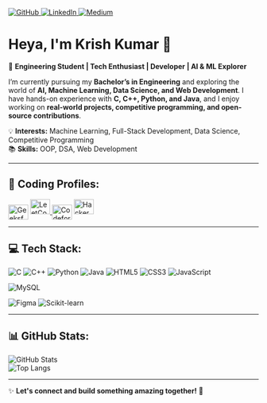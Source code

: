 [ ![GitHub](https://img.shields.io/badge/GitHub-000?style=for-the-badge&logo=github) ](https://github.com/IndoKris)
[ ![LinkedIn](https://img.shields.io/badge/LinkedIn-0A66C2?style=for-the-badge&logo=linkedin) ](www.linkedin.com/in/krish-kumar-083756334)
[ ![Medium](https://img.shields.io/badge/Medium-000?style=for-the-badge&logo=medium) ](YOUR_MEDIUM_LINK)

# Heya, I'm Krish Kumar 👋

🚀 **Engineering Student | Tech Enthusiast | Developer | AI & ML Explorer**  

I’m currently pursuing my **Bachelor’s in Engineering** and exploring the world of **AI, Machine Learning, Data Science, and Web Development**. I have hands-on experience with **C, C++, Python, and Java**, and I enjoy working on **real-world projects, competitive programming, and open-source contributions**.  

💡 **Interests:** Machine Learning, Full-Stack Development, Data Science, Competitive Programming  
📚 **Skills:** OOP, DSA, Web Development

---

## 🚀 Coding Profiles:
<p align="left">
<a href="https://www.geeksforgeeks.org/user/indokris/" target="blank"><img align="center" src="https://upload.wikimedia.org/wikipedia/commons/4/43/GeeksforGeeks.svg" alt="GeeksforGeeks" height="30" width="40" /></a>
  <a href="https://leetcode.com/https://leetcode.com/u/IndoKris/" target="blank">
  <img src="https://upload.wikimedia.org/wikipedia/commons/1/19/LeetCode_logo_black.png" alt="LeetCode" height="30" width="40"/>
</a>
<a href="https://codeforces.com/profile/indokris" target="blank"><img align="center" src="https://imgs.search.brave.com/HzEJ2h29pUKjtSaHcMzTLqzy-tMqU2eY22RpYwDjpq4/rs:fit:860:0:0:0/g:ce/aHR0cHM6Ly9jZG4u/aWNvbnNjb3V0LmNv/bS9pY29uL2ZyZWUv/cG5nLTI1Ni9mcmVl/LWNvZGUtZm9yY2Vz/LWxvZ28taWNvbi1k/b3dubG9hZC1pbi1z/dmctcG5nLWdpZi1m/aWxlLWZvcm1hdHMt/LXRlY2hub2xvZ3kt/c29jaWFsLW1lZGlh/LXZvbC0yLXBhY2st/bG9nb3MtaWNvbnMt/Mjk0NDc5Ni5wbmc_/Zj13ZWJwJnc9MjU2" alt="Codeforces" height="30" width="40" /></a>
<a href="https://www.hackerrank.com/profile/indokrisgraphics" target="blank">
  <img src="https://upload.wikimedia.org/wikipedia/commons/6/65/HackerRank_logo.png" alt="HackerRank" height="30" width="40"/>
</a>
</p>


---

## 💻 Tech Stack:

![C](https://img.shields.io/badge/C-00599C?style=for-the-badge&logo=c&logoColor=white)
![C++](https://img.shields.io/badge/C++-00599C?style=for-the-badge&logo=c%2B%2B&logoColor=white)
![Python](https://img.shields.io/badge/Python-3776AB?style=for-the-badge&logo=python&logoColor=white)
![Java](https://img.shields.io/badge/Java-ED8B00?style=for-the-badge&logo=java&logoColor=white)
![HTML5](https://img.shields.io/badge/HTML5-E34F26?style=for-the-badge&logo=html5&logoColor=white)
![CSS3](https://img.shields.io/badge/CSS3-1572B6?style=for-the-badge&logo=css3&logoColor=white)
![JavaScript](https://img.shields.io/badge/JavaScript-F7DF1E?style=for-the-badge&logo=javascript&logoColor=black)

![MySQL](https://img.shields.io/badge/MySQL-4479A1?style=for-the-badge&logo=mysql&logoColor=white)

![Figma](https://img.shields.io/badge/Figma-F24E1E?style=for-the-badge&logo=figma&logoColor=white)
![Scikit-learn](https://img.shields.io/badge/Scikit--learn-F7931E?style=for-the-badge&logo=scikit-learn&logoColor=white)

---

## 📊 GitHub Stats:

![GitHub Stats](https://github-readme-stats.vercel.app/api?username=IndoKris&show_icons=true&theme=radical)                            
![Top Langs](https://github-readme-stats.vercel.app/api/top-langs/?username=IndoKris&layout=compact&theme=radical)  


---

✨ **Let's connect and build something amazing together!** 🚀
